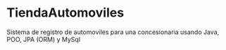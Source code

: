 # TiendaAutomoviles
Sistema de registro de automoviles para una concesionaria usando Java, POO, JPA (ORM) y MySql
